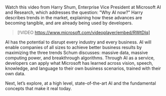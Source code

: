 Watch this video from Harry Shum, Enterprise Vice President at Microsoft AI and Research, which addresses the question: "Why AI now?" Harry describes trends in the market, explaining how these advances are becoming tangible, and are already being used by developers.

> [!VIDEO https://www.microsoft.com/videoplayer/embed/RWtDlq]

AI has the potential to disrupt every industry and every business. AI will enable companies of all sizes to achieve better business results by maximizing the three trends Schum discusses: massive data, massive computing power, and breakthrough algorithms. Through AI as a service, developers can apply what Microsoft has learned across vision, speech, knowledge, and language to their own business scenarios, trained with their own data.

Next, let’s explore, at a high level, state-of-the-art AI and the fundamental concepts that make it real today.